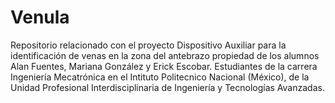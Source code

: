 # Venula
Repositorio relacionado con el proyecto Dispositivo Auxiliar para la identificación de venas en la zona del antebrazo propiedad de los alumnos Alan Fuentes, Mariana González y Erick Escobar. Estudiantes de la carrera Ingeniería Mecatrónica en el Intituto Politecnico Nacional (México), de la Unidad Profesional Interdisciplinaria de Ingeniería y Tecnologías Avanzadas.
